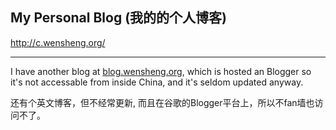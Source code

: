 ## My Personal Blog (我的的个人博客)

<http://c.wensheng.org/>

----

I have another blog at [blog.wensheng.org](https://blog.wensheng.org), which is hosted an Blogger so it's not accessable from inside China, and it's seldom updated anyway.

还有个英文博客，但不经常更新, 而且在谷歌的Blogger平台上，所以不fan墙也访问不了。

